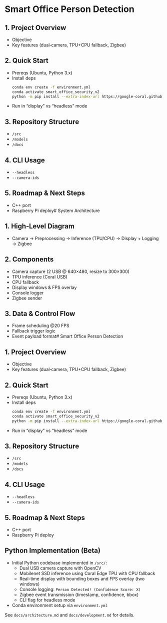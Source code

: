 # Smart Office Person Detection

## 1. Project Overview
- Objective  
- Key features (dual‑camera, TPU+CPU fallback, Zigbee)

## 2. Quick Start
- Prereqs (Ubuntu, Python 3.x)
- Install deps 
  ```bash
  conda env create -f environment.yml
  conda activate smart_office_security_v2
  python -m pip install --extra-index-url https://google-coral.github.io/py-repo/ pycoral~=2.0
  ```
- Run in “display” vs “headless” mode

## 3. Repository Structure
- `/src`  
- `/models`  
- `/docs`

## 4. CLI Usage
- `--headless`  
- `--camera-ids`

## 5. Roadmap & Next Steps
- C++ port  
- Raspberry Pi deploy# System Architecture

## 1. High‑Level Diagram
- Camera → Preprocessing → Inference (TPU/CPU) → Display + Logging → Zigbee

## 2. Components
- Camera capture (2 USB @ 640×480, resize to 300×300)  
- TPU inference (Coral USB)  
- CPU fallback  
- Display windows & FPS overlay  
- Console logger  
- Zigbee sender

## 3. Data & Control Flow
- Frame scheduling @20 FPS  
- Fallback trigger logic  
- Event payload format# Smart Office Person Detection

## 1. Project Overview
- Objective  
- Key features (dual‑camera, TPU+CPU fallback, Zigbee)

## 2. Quick Start
- Prereqs (Ubuntu, Python 3.x)
- Install deps 
  ```bash
  conda env create -f environment.yml
  conda activate smart_office_security_v2
  python -m pip install --extra-index-url https://google-coral.github.io/py-repo/ pycoral~=2.0
  ```
- Run in “display” vs “headless” mode

## 3. Repository Structure
- `/src`  
- `/models`  
- `/docs`

## 4. CLI Usage
- `--headless`  
- `--camera-ids`

## 5. Roadmap & Next Steps
- C++ port  
- Raspberry Pi deploy

## Python Implementation (Beta)

- Initial Python codebase implemented in `/src/`:
  - Dual USB camera capture with OpenCV
  - Mobilenet SSD inference using Coral Edge TPU with CPU fallback
  - Real-time display with bounding boxes and FPS overlay (two windows)
  - Console logging: `Person Detected! (Confidence Score: X)`
  - Zigbee event transmission (timestamp, confidence, bbox)
  - CLI flag for headless mode
- Conda environment setup via `environment.yml`

See `docs/architecture.md` and `docs/development.md` for details.